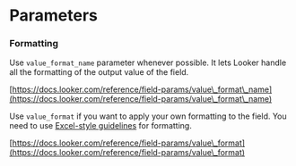# Parameters

### Formatting

Use `value_format_name` parameter whenever possible. It lets Looker handle all the formatting of the output value of the field.

[https://docs.looker.com/reference/field-params/value\_format\_name](https://docs.looker.com/reference/field-params/value\_format\_name)

Use `value_format` if you want to apply your own formatting to the field. You need to use [Excel-style guidelines](https://support.microsoft.com/en-us/office/review-guidelines-for-customizing-a-number-format-c0a1d1fa-d3f4-4018-96b7-9c9354dd99f5?ui=en-us\&rs=en-us\&ad=us) for formatting.

[https://docs.looker.com/reference/field-params/value\_format](https://docs.looker.com/reference/field-params/value\_format)
